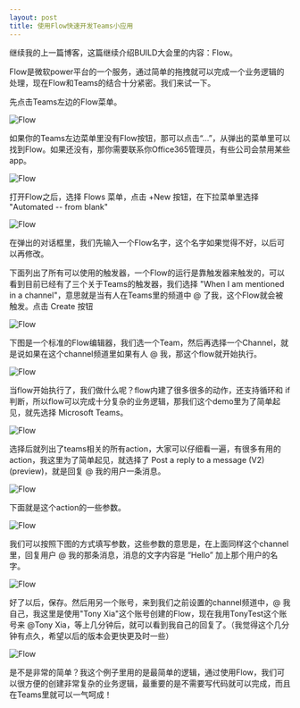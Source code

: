 ```yaml
---
layout: post
title: 使用Flow快速开发Teams小应用
---
```


继续我的上一篇博客，这篇继续介绍BUILD大会里的内容：Flow。

Flow是微软power平台的一个服务，通过简单的拖拽就可以完成一个业务逻辑的处理，现在Flow和Teams的结合十分紧密。我们来试一下。

先点击Teams左边的Flow菜单。

![Flow](../images/post20200610/001.png)

如果你的Teams左边菜单里没有Flow按钮，那可以点击“...”，从弹出的菜单里可以找到Flow。如果还没有，那你需要联系你Office365管理员，有些公司会禁用某些app。

![Flow](../images/post20200610/002.png)

打开Flow之后，选择 Flows 菜单，点击 +New 按钮，在下拉菜单里选择 "Automated -- from blank"

![Flow](../images/post20200610/003.png)

在弹出的对话框里，我们先输入一个Flow名字，这个名字如果觉得不好，以后可以再修改。

下面列出了所有可以使用的触发器，一个Flow的运行是靠触发器来触发的，可以看到目前已经有了三个关于Teams的触发器，我们选择 "When I am mentioned in a channel"，意思就是当有人在Teams里的频道中 @ 了我，这个Flow就会被触发。点击 Create 按钮

![Flow](../images/post20200610/004.png)

下图是一个标准的Flow编辑器，我们选一个Team，然后再选择一个Channel，就是说如果在这个channel频道里如果有人 @ 我，那这个flow就开始执行。

![Flow](../images/post20200610/005.png)

当flow开始执行了，我们做什么呢？flow内建了很多很多的动作，还支持循环和 if 判断，所以flow可以完成十分复杂的业务逻辑，那我们这个demo里为了简单起见，就先选择 Microsoft Teams。

![Flow](../images/post20200610/006.png)

选择后就列出了teams相关的所有action，大家可以仔细看一遍，有很多有用的action，我这里为了简单起见，就选择了 Post a reply to a message (V2) (preview)，就是回复 @ 我的用户一条消息。

![Flow](../images/post20200610/007.png)

下面就是这个action的一些参数。

![Flow](../images/post20200610/008.png)

我们可以按照下图的方式填写参数，这些参数的意思是，在上面同样这个channel里，回复用户 @ 我的那条消息，消息的文字内容是 “Hello” 加上那个用户的名字。

![Flow](../images/post20200610/009.png)

好了以后，保存。然后用另一个账号，来到我们之前设置的channel频道中，@ 我自己，我这里是使用"Tony Xia"这个账号创建的Flow，现在我用TonyTest这个账号来 @Tony Xia，等上几分钟后，就可以看到我自己的回复了。（我觉得这个几分钟有点久，希望以后的版本会更快更及时一些）

![Flow](../images/post20200610/010.png)

是不是非常的简单？我这个例子里用的是最简单的逻辑，通过使用Flow，我们可以很方便的创建非常复杂的业务逻辑，最重要的是不需要写代码就可以完成，而且在Teams里就可以一气呵成！
